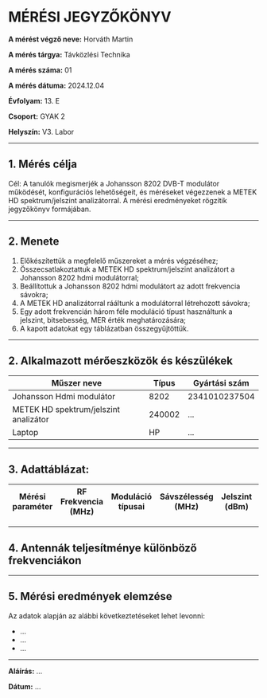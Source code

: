 
# MÉRÉSI JEGYZŐKÖNYV

**A mérést végző neve:**  Horváth Martin

**A mérés tárgya:** Távközlési Technika        

**A mérés száma:** 01

**A mérés dátuma:**   2024.12.04 

**Évfolyam:** 13. E  

**Csoport:** GYAK 2  

**Helyszín:** V3. Labor

---

## 1. Mérés célja
Cél: A tanulók megismerjék a Johansson 8202 DVB-T modulátor működését, konfigurációs lehetőségeit, és méréseket végezzenek a METEK HD spektrum/jelszint analizátorral. A mérési eredményeket rögzítik jegyzőkönyv formájában.

---
## 2. Menete
1. Előkészítettük a megfelelő műszereket a mérés végzéséhez;
2. Összecsatlakoztattuk a METEK HD spektrum/jelszint analizátort a Johansson 8202 hdmi modulátorral;
3. Beállítottuk a Johansson 8202 hdmi modulátort az adott frekvencia sávokra;
4. A METEK HD analizátorral rááltunk a modulátorral létrehozott sávokra;
5. Egy adott frekvencián három féle moduláció típust használtunk a jelszint, bitsebesség, MER érték meghatározására;
6. A kapott adatokat egy táblázatban összegyűjtöttük.

---

## 2. Alkalmazott mérőeszközök és készülékek

| Műszer neve                         | Típus       | Gyártási szám |
| ----------------------------------- | ----------- | ------------- |
| Johansson Hdmi modulátor  | 8202    | 2341010237504          |
| METEK HD spektrum/jelszint analizátor| 240002 | ...    |
| Laptop | HP       | ...    |

---

## 3. Adattáblázat: 

| Mérési paraméter    | RF Frekvencia (MHz) | Moduláció típusai   | Sávszélesség (MHz)  |Jelszint (dBm) |Bitsebesség (Mbps) |MER érték (dB) |
|---------------------|---------------------|---------------------|---------------------|---------------|-------------------|---------------|

---

## 4. Antennák teljesítménye különböző frekvenciákon


---

## 5. Mérési eredmények elemzése
Az adatok alapján az alábbi következtetéseket lehet levonni:

- ...
- ...
- ...
---





**Aláírás:** ...

**Dátum:** ...


